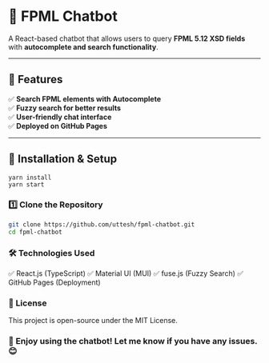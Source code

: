 # 📢 FPML Chatbot

A React-based chatbot that allows users to query **FPML 5.12 XSD fields** with **autocomplete and search functionality**.

---

## 🚀 Features

✅ **Search FPML elements with Autocomplete**  
✅ **Fuzzy search for better results**  
✅ **User-friendly chat interface**  
✅ **Deployed on GitHub Pages**

---

## 🔧 Installation & Setup

```
yarn install
yarn start

```

### **1️⃣ Clone the Repository**

```sh
git clone https://github.com/uttesh/fpml-chatbot.git
cd fpml-chatbot
```

### 🛠️ Technologies Used

✅ React.js (TypeScript)
✅ Material UI (MUI)
✅ fuse.js (Fuzzy Search)
✅ GitHub Pages (Deployment)

### 📜 License

This project is open-source under the MIT License.

### 🚀 Enjoy using the chatbot! Let me know if you have any issues. 😊


